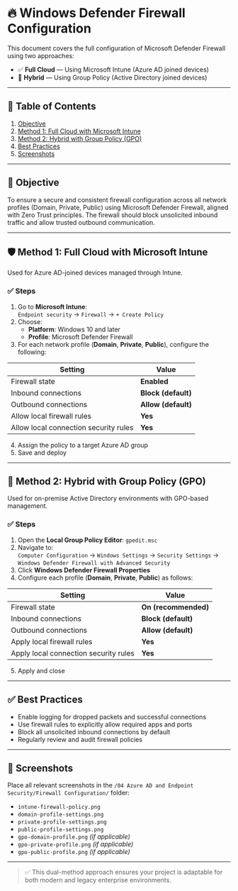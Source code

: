 
# 🔥 Windows Defender Firewall Configuration

This document covers the full configuration of Microsoft Defender Firewall using two approaches:

- ✅ **Full Cloud** — Using Microsoft Intune (Azure AD joined devices)
- 🏢 **Hybrid** — Using Group Policy (Active Directory joined devices)

---

## 📘 Table of Contents

1. [Objective](#objective)  
2. [Method 1: Full Cloud with Microsoft Intune](#method-1-full-cloud-with-microsoft-intune)  
3. [Method 2: Hybrid with Group Policy (GPO)](#method-2-hybrid-with-group-policy-gpo)  
4. [Best Practices](#best-practices)  
5. [Screenshots](#screenshots)

---

## 🎯 Objective

To ensure a secure and consistent firewall configuration across all network profiles (Domain, Private, Public) using Microsoft Defender Firewall, aligned with Zero Trust principles. The firewall should block unsolicited inbound traffic and allow trusted outbound communication.

---

## 🛡️ Method 1: Full Cloud with Microsoft Intune

Used for Azure AD-joined devices managed through Intune.

### ✅ Steps

1. Go to **Microsoft Intune**:  
   `Endpoint security` → `Firewall` → `+ Create Policy`
2. Choose:
   - **Platform**: Windows 10 and later  
   - **Profile**: Microsoft Defender Firewall
3. For each network profile (**Domain**, **Private**, **Public**), configure the following:

| Setting                                | Value           |
|----------------------------------------|-----------------|
| Firewall state                         | **Enabled**     |
| Inbound connections                    | **Block (default)** |
| Outbound connections                   | **Allow (default)** |
| Allow local firewall rules             | **Yes**         |
| Allow local connection security rules  | **Yes**         |

4. Assign the policy to a target Azure AD group  
5. Save and deploy

---

## 🏢 Method 2: Hybrid with Group Policy (GPO)

Used for on-premise Active Directory environments with GPO-based management.

### ✅ Steps

1. Open the **Local Group Policy Editor**: `gpedit.msc`
2. Navigate to:  
   `Computer Configuration` → `Windows Settings` → `Security Settings` → `Windows Defender Firewall with Advanced Security`
3. Click **Windows Defender Firewall Properties**
4. Configure each profile (**Domain**, **Private**, **Public**) as follows:

| Setting                                | Value           |
|----------------------------------------|-----------------|
| Firewall state                         | **On (recommended)** |
| Inbound connections                    | **Block (default)** |
| Outbound connections                   | **Allow (default)** |
| Apply local firewall rules             | **Yes**         |
| Apply local connection security rules  | **Yes**         |

5. Apply and close

---

## ✅ Best Practices

- Enable logging for dropped packets and successful connections
- Use firewall rules to explicitly allow required apps and ports
- Block all unsolicited inbound connections by default
- Regularly review and audit firewall policies

---

## 📸 Screenshots

Place all relevant screenshots in the `/04 Azure AD and Endpoint Security/Firewall Configuration/` folder:

- `intune-firewall-policy.png`  
- `domain-profile-settings.png`  
- `private-profile-settings.png`  
- `public-profile-settings.png`  
- `gpo-domain-profile.png` *(if applicable)*  
- `gpo-private-profile.png` *(if applicable)*  
- `gpo-public-profile.png` *(if applicable)*  

---

> ✅ This dual-method approach ensures your project is adaptable for both modern and legacy enterprise environments.
